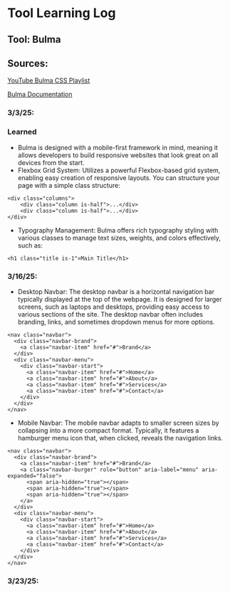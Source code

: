 # Tool Learning Log

## Tool: **Bulma**

## Sources:

[YouTube Bulma CSS Playlist](https://www.youtube.com/playlist?list=PL4cUxeGkcC9iXItWKbaQxcyDT1u6E7a8a)  

[Bulma Documentation](https://bulma.io/documentation/)

### 3/3/25:

### Learned

* Bulma is designed with a mobile-first framework in mind, meaning it allows developers to build responsive websites that look great on all devices from the start.
* Flexbox Grid System: Utilizes a powerful Flexbox-based grid system, enabling easy creation of responsive layouts. You can structure your page with a simple class structure:

```
<div class="columns">
    <div class="column is-half">...</div>
    <div class="column is-half">...</div>
</div>
```
* Typography Management: Bulma offers rich typography styling with various classes to manage text sizes, weights, and colors effectively, such as:

```
<h1 class="title is-1">Main Title</h1>
```

### 3/16/25:

* Desktop Navbar: The desktop navbar is a horizontal navigation bar typically displayed at the top of the webpage. It is designed for larger screens, such as laptops and desktops, providing easy access to various sections of the site. The desktop navbar often includes branding, links, and sometimes dropdown menus for more options.

```
<nav class="navbar">
  <div class="navbar-brand">
    <a class="navbar-item" href="#">Brand</a>
  </div>
  <div class="navbar-menu">
    <div class="navbar-start">
      <a class="navbar-item" href="#">Home</a>
      <a class="navbar-item" href="#">About</a>
      <a class="navbar-item" href="#">Services</a>
      <a class="navbar-item" href="#">Contact</a>
    </div>
  </div>
</nav>
```

* Mobile Navbar: The mobile navbar adapts to smaller screen sizes by collapsing into a more compact format. Typically, it features a hamburger menu icon that, when clicked, reveals the navigation links.

```
<nav class="navbar">
  <div class="navbar-brand">
    <a class="navbar-item" href="#">Brand</a>
    <a class="navbar-burger" role="button" aria-label="menu" aria-expanded="false">
      <span aria-hidden="true"></span>
      <span aria-hidden="true"></span>
      <span aria-hidden="true"></span>
    </a>
  </div>
  <div class="navbar-menu">
    <div class="navbar-start">
      <a class="navbar-item" href="#">Home</a>
      <a class="navbar-item" href="#">About</a>
      <a class="navbar-item" href="#">Services</a>
      <a class="navbar-item" href="#">Contact</a>
    </div>
  </div>
</nav>
```

### 3/23/25:

<!-- 
* Links you used today (websites, videos, etc)
* Things you tried, progress you made, etc
* Challenges, a-ha moments, etc
* Questions you still have
* What you're going to try next
-->
